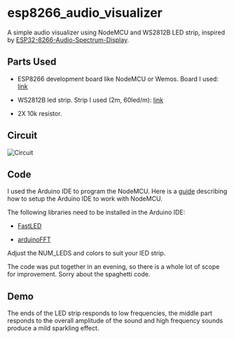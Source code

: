 # esp8266_audio_visualizer

A simple audio visualizer using NodeMCU and WS2812B LED strip, inspired by [ESP32-8266-Audio-Spectrum-Display](https://github.com/G6EJD/ESP32-8266-Audio-Spectrum-Display).

## Parts Used

* ESP8266 development board like NodeMCU or Wemos. Board I used: [link](https://www.ebay.de/itm/NodeMCU-V3-2-Arduino-ESP8266-ESP-12-E-Lua-CH340-WiFI-WLan-IoT-Lolin-Mini-Micro/252718027546?hash=item3ad72b131a:g:5GwAAOSwI7Fb3x~a)

* WS2812B led strip. Strip I used (2m, 60led/m): [link](https://www.aliexpress.com/item/32820628563.html?spm=a2g0s.9042311.0.0.2dfa4c4d764m75)

* 2X 10k resistor.

## Circuit

![Circuit]()

## Code

I used the Arduino IDE to program the NodeMCU. Here is a [guide](https://www.teachmemicro.com/intro-nodemcu-arduino/) describing how to setup the Arduino IDE to work with NodeMCU.

The following libraries need to be installed in the Arduino IDE:

* [FastLED](http://fastled.io/)

* [arduinoFFT](https://github.com/kosme/arduinoFFT)

Adjust the NUM_LEDS and colors to suit your lED strip.

The code was put together in an evening, so there is a whole lot of scope for improvement. Sorry about the spaghetti code.

## Demo

The ends of the LED strip responds to low frequencies, the middle part responds to the overall amplitude of the sound and high frequency sounds produce a mild sparkling effect.
